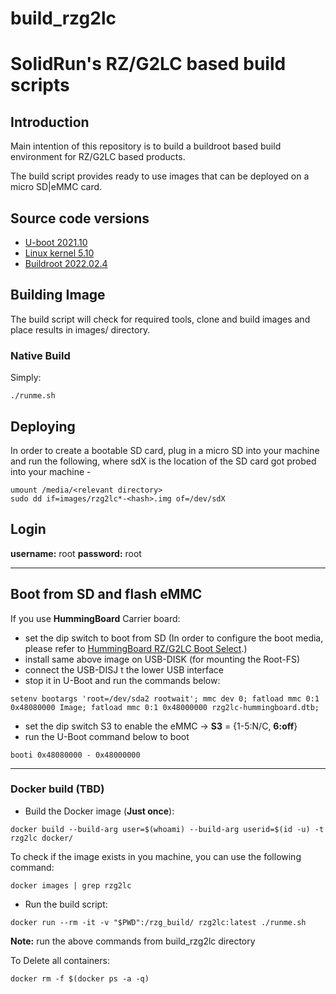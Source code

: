 # build_rzg2lc
# SolidRun's RZ/G2LC based build scripts

## Introduction
Main intention of this repository is to build a buildroot based build environment for RZ/G2LC based products.

The build script provides ready to use images that can be deployed on a micro SD|eMMC card.

## Source code versions

- [U-boot 2021.10](https://github.com/renesas-rz/renesas-u-boot-cip/commits/v2021.10/rz)
- [Linux kernel 5.10](https://github.com/renesas-rz/rz_linux-cip/commits/rz-5.10-cip22-rt9)
- [Buildroot 2022.02.4](https://github.com/buildroot/buildroot/tree/2022.02.4)

## Building Image

The build script will check for required tools, clone and build images and place results in images/ directory.

### Native Build
Simply:

```
./runme.sh
```

## Deploying
In order to create a bootable SD card, plug in a micro SD into your machine and run the following, where sdX is the location of the SD card got probed into your machine -

```
umount /media/<relevant directory>
sudo dd if=images/rzg2lc*-<hash>.img of=/dev/sdX
```

## Login
**username:** root
**password:** root

---
## Boot from SD and flash eMMC
If you use **HummingBoard** Carrier board:
- set the dip switch to boot from SD (In order to configure the boot media, please refer to [HummingBoard RZ/G2LC Boot Select]( https://solidrun.atlassian.net/wiki/spaces/developer/pages/411861143).)
- install same above image on USB-DISK (for mounting the Root-FS)
- connect the USB-DISJ t the lower USB interface
- stop it in U-Boot and run the commands below:
```
setenv bootargs 'root=/dev/sda2 rootwait'; mmc dev 0; fatload mmc 0:1 0x48080000 Image; fatload mmc 0:1 0x48000000 rzg2lc-hummingboard.dtb;
```
- set the dip switch S3 to enable the eMMC -> **S3** = {1-5:N/C, **6:off**}
- run the U-Boot command below to boot
```
booti 0x48080000 - 0x48000000
```
---

### Docker build (TBD)

* Build the Docker image (<b>Just once</b>):

```
docker build --build-arg user=$(whoami) --build-arg userid=$(id -u) -t rzg2lc docker/
```

To check if the image exists in you machine, you can use the following command:

```
docker images | grep rzg2lc
```

* Run the build script:
```
docker run --rm -it -v "$PWD":/rzg_build/ rzg2lc:latest ./runme.sh
```
**Note:** run the above commands from build_rzg2lc directory

To Delete all containers:
```
docker rm -f $(docker ps -a -q)
```
